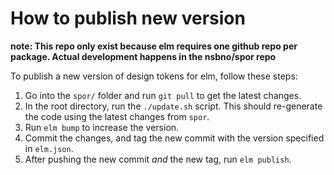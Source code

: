 # How to publish new version

__note: This repo only exist because elm requires one github repo per package. Actual development happens in the nsbno/spor repo__

To publish a new version of design tokens for elm, follow these steps:

1. Go into the `spor/` folder and run `git pull` to get the latest changes.
2. In the root directory, run the `./update.sh` script. This should re-generate the code using the latest changes from `spor`.
3. Run `elm bump` to increase the version.
4. Commit the changes, and tag the new commit with the version specified in `elm.json`.
5. After pushing the new commit _and_ the new tag, run `elm publish`.
